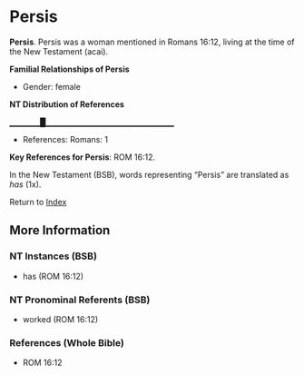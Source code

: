 # Persis
**Persis**. 
Persis was a woman mentioned in Romans 16:12, living at the time of the New Testament (acai). 




**Familial Relationships of Persis**


* Gender: female


**NT Distribution of References**

▁▁▁▁▁█▁▁▁▁▁▁▁▁▁▁▁▁▁▁▁▁▁▁▁▁▁
* References: Romans: 1



**Key References for Persis**: 
ROM 16:12. 




In the New Testament (BSB), words representing “Persis” are translated as 
*has* (1x). 


Return to [Index](00-Index.md)

## More Information

### NT Instances (BSB)

* has (ROM 16:12)



### NT Pronominal Referents (BSB)

* worked (ROM 16:12)



### References (Whole Bible)

* ROM 16:12



